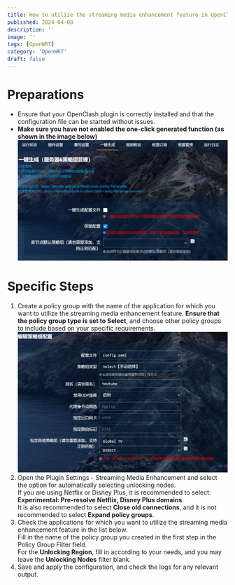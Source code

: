 ```yaml
---
title: How to utilize the streaming media enhancement feature in OpenClash
published: 2024-04-08
description: ''
image: ''
tags: [OpenWRT]
category: 'OpenWRT'
draft: false 
---
```


# Preparations

* Ensure that your OpenClash plugin is correctly installed and that the configuration file can be started without issues.
* **Make sure you have not enabled the one-click generated function (as shown in the image below)**
![streaming media](image.png)

# Specific Steps

1. Create a policy group with the name of the application for which you want to utilize the streaming media enhancement feature. **Ensure that the policy group type is set to Select**, and choose other policy groups to include based on your specific requirements.
![alt text](image-1.png)
2. Open the Plugin Settings - Streaming Media Enhancement and select the option for automatically selecting unlocking nodes.  
If you are using Netflix or Disney Plus, it is recommended to select: **Experimental: Pre-resolve Netflix, Disney Plus domains**.  
It is also recommended to select **Close old connections**, and it is not recommended to select **Expand policy groups**.
3. Check the applications for which you want to utilize the streaming media enhancement feature in the list below.  
Fill in the name of the policy group you created in the first step in the Policy Group Filter field.  
For the **Unlocking Region**, fill in according to your needs, and you may leave the **Unlocking Nodes** filter blank.
4. Save and apply the configuration, and check the logs for any relevant output.
